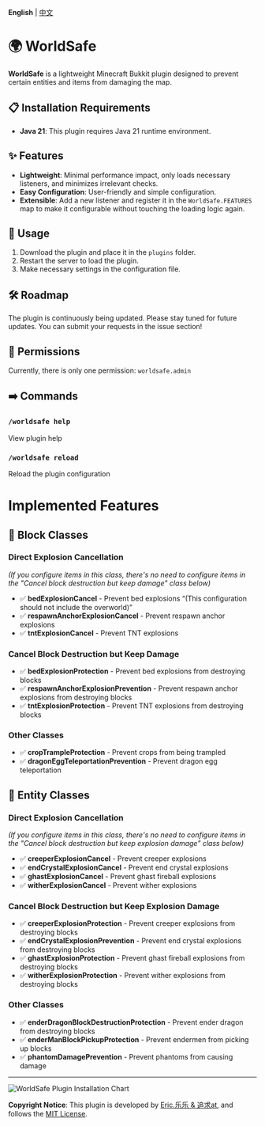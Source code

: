 **English** | [中文](README_CN.md)

# 🌍 WorldSafe

**WorldSafe** is a lightweight Minecraft Bukkit plugin designed to prevent certain entities and items from damaging the map.

## 📋 Installation Requirements

- **Java 21**: This plugin requires Java 21 runtime environment.

## ✨ Features

- **Lightweight**: Minimal performance impact, only loads necessary listeners, and minimizes irrelevant checks.
- **Easy Configuration**: User-friendly and simple configuration.
- **Extensible**: Add a new listener and register it in the `WorldSafe.FEATURES` map to make it configurable without touching the loading logic again.

## 📖 Usage

1. Download the plugin and place it in the `plugins` folder.
2. Restart the server to load the plugin.
3. Make necessary settings in the configuration file.

## 🛠️ Roadmap

The plugin is continuously being updated. Please stay tuned for future updates. You can submit your requests in the issue section!

## 🔐 Permissions

Currently, there is only one permission: `worldsafe.admin`

## ➡️ Commands

### `/worldsafe help`
View plugin help

### `/worldsafe reload`
Reload the plugin configuration

# Implemented Features

## 🧱 Block Classes

### Direct Explosion Cancellation
*(If you configure items in this class, there's no need to configure items in the "Cancel block destruction but keep damage" class below)*

- ✅ **bedExplosionCancel** - Prevent bed explosions “(This configuration should not include the overworld)”
- ✅ **respawnAnchorExplosionCancel** - Prevent respawn anchor explosions
- ✅ **tntExplosionCancel** - Prevent TNT explosions

### Cancel Block Destruction but Keep Damage

- ✅ **bedExplosionProtection** - Prevent bed explosions from destroying blocks
- ✅ **respawnAnchorExplosionPrevention** - Prevent respawn anchor explosions from destroying blocks
- ✅ **tntExplosionProtection** - Prevent TNT explosions from destroying blocks

### Other Classes

- ✅ **cropTrampleProtection** - Prevent crops from being trampled
- ✅ **dragonEggTeleportationPrevention** - Prevent dragon egg teleportation

## 🧬 Entity Classes

### Direct Explosion Cancellation
*(If you configure items in this class, there's no need to configure items in the "Cancel block destruction but keep explosion damage" class below)*

- ✅ **creeperExplosionCancel** - Prevent creeper explosions
- ✅ **endCrystalExplosionCancel** - Prevent end crystal explosions
- ✅ **ghastExplosionCancel** - Prevent ghast fireball explosions
- ✅ **witherExplosionCancel** - Prevent wither explosions

### Cancel Block Destruction but Keep Explosion Damage

- ✅ **creeperExplosionProtection** - Prevent creeper explosions from destroying blocks
- ✅ **endCrystalExplosionPrevention** - Prevent end crystal explosions from destroying blocks
- ✅ **ghastExplosionProtection** - Prevent ghast fireball explosions from destroying blocks
- ✅ **witherExplosionProtection** - Prevent wither explosions from destroying blocks

### Other Classes

- ✅ **enderDragonBlockDestructionProtection** - Prevent ender dragon from destroying blocks
- ✅ **enderManBlockPickupProtection** - Prevent endermen from picking up blocks
- ✅ **phantomDamagePrevention** - Prevent phantoms from causing damage

---

![WorldSafe Plugin Installation Chart](https://bstats.org/signatures/bukkit/WorldSafe.svg)

**Copyright Notice**: This plugin is developed by [Eric.乐乐 & 追求at](#), and follows the [MIT License](#).

